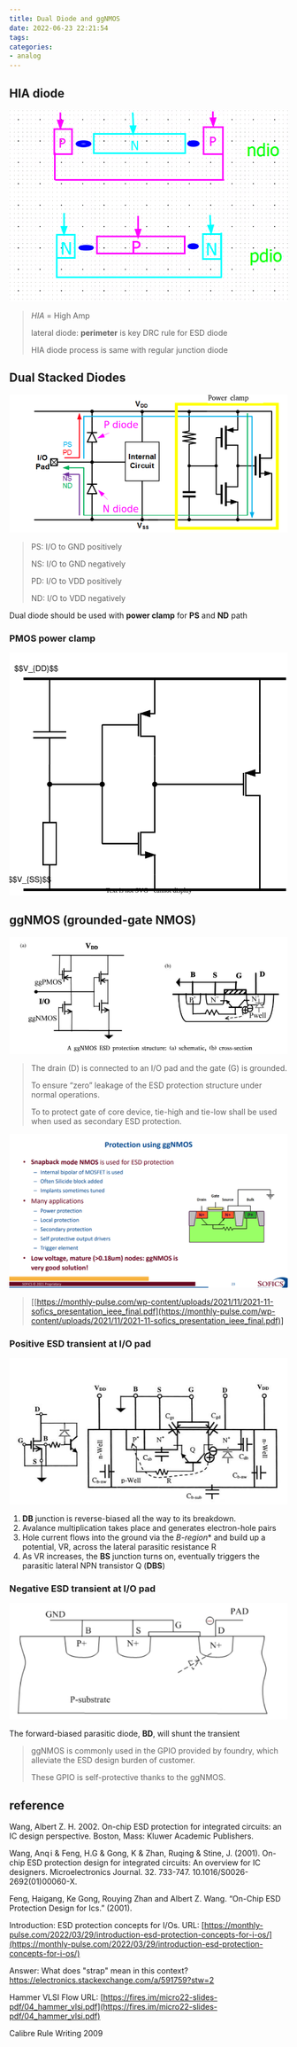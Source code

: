 ```yaml
---
title: Dual Diode and ggNMOS
date: 2022-06-23 22:21:54
tags:
categories:
- analog
---
```




## HIA diode

![image-20230517233753530](esd-dual-diodes-ggnmos/image-20230517233753530.png)

> *HIA* = High Amp
>
> lateral diode:  **perimeter** is key DRC rule for ESD diode
>
> HIA diode process is same with regular junction diode



## Dual Stacked Diodes

![image-20230518012456390](esd-dual-diodes-ggnmos/image-20230518012456390.png)



> PS:  I/O to GND positively
>
> NS: I/O to GND negatively
>
> PD: I/O to VDD positively
>
> ND: I/O to VDD negatively

Dual diode should be used with **power clamp** for **PS** and **ND** path



### PMOS power clamp

![power_clamp_pmos.drawio](esd-dual-diodes-ggnmos/power_clamp_pmos.drawio.svg)



## ggNMOS (grounded-gate NMOS)

![image-20220623231619052](esd-dual-diodes-ggnmos/image-20220623231619052.png)

> The drain (D) is connected to an I/O pad and the gate (G) is grounded.
>
> To ensure “zero” leakage of the ESD protection structure under normal operations.
>
> To to protect gate of core device, tie-high and tie-low shall be used when used as secondary ESD protection.



![image-20240723213214708](esd-dual-diodes-ggnmos/image-20240723213214708.png)

> [[https://monthly-pulse.com/wp-content/uploads/2021/11/2021-11-sofics_presentation_ieee_final.pdf](https://monthly-pulse.com/wp-content/uploads/2021/11/2021-11-sofics_presentation_ieee_final.pdf)]

### Positive ESD transient at I/O pad

![image-20220623233019912](esd-dual-diodes-ggnmos/image-20220623233019912.png)

1. **DB** junction is reverse-biased all the way to its breakdown.
2. Avalance multiplication takes place and generates electron-hole pairs
3. Hole current flows into the ground via the *B-region** and build up a potential, VR, across the lateral parasitic resistance R
4. As VR increases, the **BS** junction turns on, eventually triggers the parasitic lateral NPN transistor Q (**DBS**)

### Negative ESD transient at I/O pad

![image-20220623233634452](esd-dual-diodes-ggnmos/image-20220623233634452.png)

 The forward-biased parasitic diode, **BD**, will shunt the transient

> ggNMOS is commonly used in the GPIO provided by foundry, which alleviate the ESD design burden of customer.
>
> These GPIO is self-protective thanks to the ggNMOS.



## reference

Wang, Albert Z. H. 2002. On-chip ESD protection for integrated circuits: an IC design perspective. Boston, Mass: Kluwer Academic Publishers.

Wang, Anq i & Feng, H.G & Gong, K & Zhan, Ruqing & Stine, J. (2001). On-chip ESD protection design for integrated circuits: An overview for IC designers. Microelectronics Journal. 32. 733-747. 10.1016/S0026-2692(01)00060-X.

Feng, Haigang, Ke Gong, Rouying Zhan and Albert Z. Wang. “On-Chip ESD Protection Design for Ics.” (2001).

Introduction: ESD protection concepts for I/Os. URL: [https://monthly-pulse.com/2022/03/29/introduction-esd-protection-concepts-for-i-os/](https://monthly-pulse.com/2022/03/29/introduction-esd-protection-concepts-for-i-os/)

Answer: What does "strap" mean in this context? [https://electronics.stackexchange.com/a/591759?stw=2 ](https://electronics.stackexchange.com/a/591759?stw=2)

Hammer VLSI Flow URL: [https://fires.im/micro22-slides-pdf/04_hammer_vlsi.pdf](https://fires.im/micro22-slides-pdf/04_hammer_vlsi.pdf)

Calibre Rule Writing 2009

